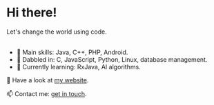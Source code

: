 <h1>Hi there!</h1>
Let's change the world using code.
<br></br>

- 👀 Main skills: Java, C++, PHP, Android.
- 💞️ Dabbled in: C, JavaScript, Python, Linux, database management.
- 🌱 Currently learning: RxJava, AI algorithms.

👋 Have a look at [my website](https://moniqueaxt.github.io/).

📫 Contact me: [get in touch](mailto:moniqueaxt@tutanota.com).
